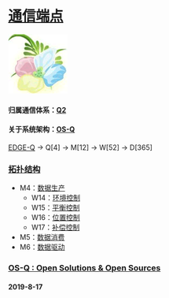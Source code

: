 ﻿# [通信端点](https://github.com/OS-Q/M4) 

[![sites](OS-Q/OS-Q.png)](http://www.OS-Q.com)

#### 归属通信体系：[Q2](https://github.com/OS-Q/Q2)
#### 关于系统架构：[OS-Q](https://github.com/OS-Q/OS-Q)

[EDGE-Q](https://github.com/OS-Q/EDGE-Q) -> Q[4] -> M[12] -> W[52] -> D[365]

### [拓扑结构](https://github.com/OS-Q/M4) 

* M4：[数据生产](https://github.com/OS-Q/M4)
    * W14：[环境控制](https://github.com/OS-Q/W14)
    * W15：[平衡控制](https://github.com/OS-Q/W15)
    * W16：[位置控制](https://github.com/OS-Q/W16)
    * W17：[补偿控制](https://github.com/OS-Q/W17)
* M5：[数据消费](https://github.com/OS-Q/M5)
* M6：[数据驱动](https://github.com/OS-Q/M6)


### [OS-Q : Open Solutions & Open Sources](http://www.OS-Q.com/M4)
####  2019-8-17

